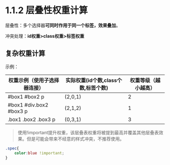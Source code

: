 # 1.1.2 层叠性权重计算

层叠性：多个选择器**可同时作用于同一个标签，效果叠加**。

冲突处理：**id权重>class权重>标签权重**

## 复杂权重计算

示例：

|权重示例（使用子选择器连接）|实际权重(id个数,class个数,标签个数)|权重等级（越小越高）|
|-|-|-|
|#box1 #box2 p|(2,0,1)|2|
|#box1 #div.box2 #box3 p|(2,1,2)|1|
|.box1 .box2 .box3 p|(0,3,1)|3|

>使用!important提升权重，该层叠表权重将被提到最高并覆盖其他层叠表效果。但是可能会带来不经意的样式冲突，不推荐使用。

```css
.spec{
    color:blue !important;
}
```